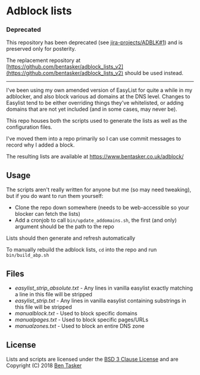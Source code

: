 Adblock lists
===============

### Deprecated

This repository has been deprecated (see [jira-projects/ADBLK#1](https://projects.bentasker.co.uk/gils_projects/issue/jira-projects/ADBLK/1.html)) and is preserved only for posterity.

The replacement repository at [https://github.com/bentasker/adblock_lists_v2](https://github.com/bentasker/adblock_lists_v2) should be used instead.



----

I've been using my own amended version of EasyList for quite a while in my adblocker, and also block various ad domains at the DNS level. Changes to Easylist tend to be either overriding things they've whitelisted, or adding domains that are not yet included (and in some cases, may never be).

This repo houses both the scripts used to generate the lists as well as the configuration files. 

I've moved them into a repo primarily so I can use commit messages to record why I added a block.

The resulting lists are available at https://www.bentasker.co.uk/adblock/


Usage
-------

The scripts aren't really written for anyone but me (so may need tweaking), but if you do want to run them yourself:

* Clone the repo down somewhere (needs to be web-accessible so your blocker can fetch the lists)
* Add a cronjob to call `bin/update_addomains.sh`, the first (and only) argument should be the path to the repo

Lists should then generate and refresh automatically

To manually rebuild the adblock lists, `cd` into the repo and run `bin/build_abp.sh`


Files
-------

* _easylist_strip_absolute.txt_ - Any lines in vanilla easylist exactly matching a line in this file will be stripped
* _easylist_strip.txt_ - Any lines in vanilla easylist containing substrings in this file will be stripped
* _manualblock.txt_ - Used to block specific domains
* _manualpages.txt_ - Used to block specific pages/URLs
* _manualzones.txt_ - Used to block an entire DNS zone



License
--------

Lists and scripts are licensed under the [BSD 3 Clause License](http://opensource.org/licenses/BSD-3-Clause) and are Copyright (C) 2018 [Ben Tasker](https://www.bentasker.co.uk)

